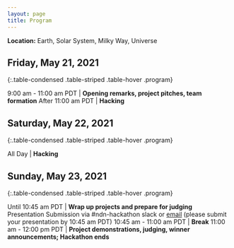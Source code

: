 ```yaml
---
layout: page
title: Program
---
```


**Location:**
Earth, Solar System, Milky Way, Universe

## Friday, May 21, 2021

{:.table-condensed .table-striped .table-hover .program}

9:00 am - 11:00 am PDT | **Opening remarks, project pitches, team formation** <!--[Zoom](https://arizona.zoom.us/j/86129306505?pwd=VTZDMEhGQnU0TDZZZDR3K1hZRmpmZz09)--> <!--, Project Selection-->
After 11:00 am PDT | **Hacking**

## Saturday, May 22, 2021

{:.table-condensed .table-striped .table-hover .program}

All Day | **Hacking**

## Sunday, May 23, 2021

{:.table-condensed .table-striped .table-hover .program}

Until 10:45 am PDT | **Wrap up projects and prepare for judging** Presentation Submission via #ndn-hackathon slack or [email](mailto:marahman@email.arizona.edu) (please submit your presentation by 10:45 am PDT)
10:45 am - 11:00 am PDT | **Break**
11:00 am - 12:00 pm PDT | **Project demonstrations, judging, winner announcements; Hackathon ends** <!--[Zoom](https://arizona.zoom.us/j/86129306505?pwd=VTZDMEhGQnU0TDZZZDR3K1hZRmpmZz09)-->
